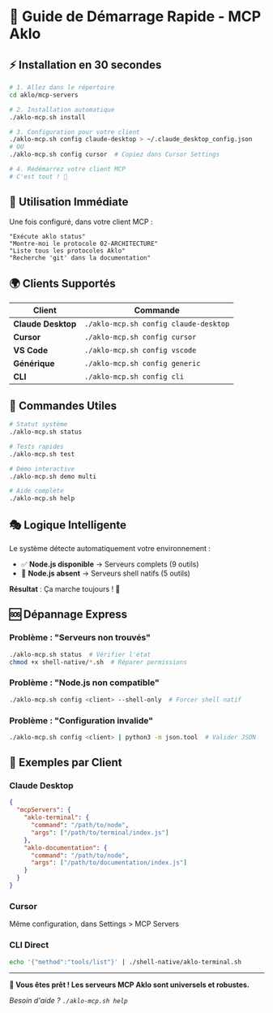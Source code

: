 # 🚀 Guide de Démarrage Rapide - MCP Aklo

## ⚡ Installation en 30 secondes

```bash
# 1. Allez dans le répertoire
cd aklo/mcp-servers

# 2. Installation automatique
./aklo-mcp.sh install

# 3. Configuration pour votre client
./aklo-mcp.sh config claude-desktop > ~/.claude_desktop_config.json
# OU
./aklo-mcp.sh config cursor  # Copiez dans Cursor Settings

# 4. Redémarrez votre client MCP
# C'est tout ! 🎉
```

## 🎯 Utilisation Immédiate

Une fois configuré, dans votre client MCP :

```
"Exécute aklo status"
"Montre-moi le protocole 02-ARCHITECTURE"  
"Liste tous les protocoles Aklo"
"Recherche 'git' dans la documentation"
```

## 🌍 Clients Supportés

| Client | Commande |
|--------|----------|
| **Claude Desktop** | `./aklo-mcp.sh config claude-desktop` |
| **Cursor** | `./aklo-mcp.sh config cursor` |
| **VS Code** | `./aklo-mcp.sh config vscode` |
| **Générique** | `./aklo-mcp.sh config generic` |
| **CLI** | `./aklo-mcp.sh config cli` |

## 🔧 Commandes Utiles

```bash
# Statut système
./aklo-mcp.sh status

# Tests rapides  
./aklo-mcp.sh test

# Démo interactive
./aklo-mcp.sh demo multi

# Aide complète
./aklo-mcp.sh help
```

## 🎭 Logique Intelligente

Le système détecte automatiquement votre environnement :

- ✅ **Node.js disponible** → Serveurs complets (9 outils)
- 🔄 **Node.js absent** → Serveurs shell natifs (5 outils)

**Résultat** : Ça marche toujours ! 🎯

## 🆘 Dépannage Express

### Problème : "Serveurs non trouvés"
```bash
./aklo-mcp.sh status  # Vérifier l'état
chmod +x shell-native/*.sh  # Réparer permissions
```

### Problème : "Node.js non compatible"
```bash
./aklo-mcp.sh config <client> --shell-only  # Forcer shell natif
```

### Problème : "Configuration invalide"
```bash
./aklo-mcp.sh config <client> | python3 -m json.tool  # Valider JSON
```

## 📱 Exemples par Client

### Claude Desktop
```json
{
  "mcpServers": {
    "aklo-terminal": {
      "command": "/path/to/node",
      "args": ["/path/to/terminal/index.js"]
    },
    "aklo-documentation": {
      "command": "/path/to/node",
      "args": ["/path/to/documentation/index.js"]
    }
  }
}
```

### Cursor
Même configuration, dans Settings > MCP Servers

### CLI Direct
```bash
echo '{"method":"tools/list"}' | ./shell-native/aklo-terminal.sh
```

---

**🎉 Vous êtes prêt ! Les serveurs MCP Aklo sont universels et robustes.**

*Besoin d'aide ? `./aklo-mcp.sh help`*